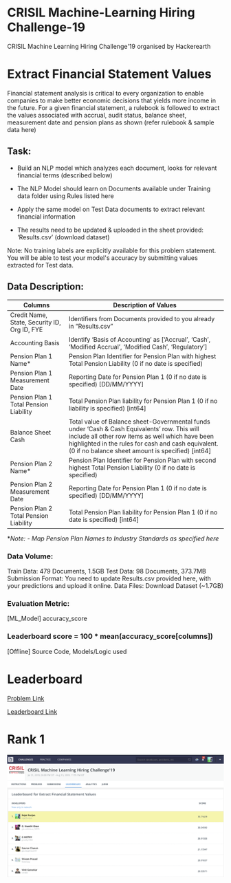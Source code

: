 # CRISIL Machine-Learning Hiring Challenge-19

CRISIL Machine Learning Hiring Challenge'19 organised by Hackerearth

# Extract Financial Statement Values

Financial statement analysis is critical to every organization to enable companies to make better economic decisions that yields more income in the future. For a given financial statement, a rulebook is followed to extract the values associated with accrual, audit status, balance sheet, measurement date and pension plans as shown (refer rulebook & sample data here)

## Task:

* Build an NLP model which analyzes each document, looks for relevant financial terms (described below)

* The NLP Model should learn on Documents available under Training data folder using Rules listed here

* Apply the same model on Test Data documents to extract relevant financial information

* The results need to be updated & uploaded in the sheet provided: ‘Results.csv’ (download dataset)

Note: No training labels are explicitly available for this problem statement. You will be able to test your model's accuracy by submitting values extracted for Test data.


## Data Description:

|Columns | Description of Values|
|---|---|
|Credit Name, State, Security ID, Org ID, FYE|Identifiers from Documents provided to you already in “Results.csv”|
|Accounting Basis|Identify ‘Basis of Accounting’ as [‘Accrual’, ‘Cash’, ‘Modified Accrual’, ‘Modified Cash’, ‘Regulatory’]|
|Pension Plan 1 Name*|Pension Plan Identifier for Pension Plan with highest Total Pension Liability (0 if no date is specified) |
|Pension Plan 1 Measurement Date|Reporting Date for Pension Plan 1 (0 if no date is specified) [DD/MM/YYYY]|
|Pension Plan 1 Total Pension Liability|Total Pension Plan liability for Pension Plan 1 (0 if no liability is specified) [int64]|
|Balance Sheet Cash|Total value of Balance sheet-Governmental funds under ‘Cash & Cash Equivalents’ row. This will include all other row items as well which have been highlighted in the rules for cash and cash equivalent.  (0 if no balance sheet amount is specified) [int64]|
|Pension Plan 2 Name*|Pension Plan Identifier for Pension Plan with second highest Total Pension Liability (0 if no date is specified)|
|Pension Plan 2 Measurement Date|Reporting Date for Pension Plan 1 (0 if no date is specified) [DD/MM/YYYY]|
|Pension Plan 2 Total Pension Liability|Total Pension Plan liability for Pension Plan 1 (0 if no date is specified) [int64]|

**Note: *- Map Pension Plan Names to Industry Standards as specified here**

### Data Volume:

Train Data: 479 Documents, 1.5GB
Test Data: 98 Documents, 373.7MB
Submission Format: You need to update Results.csv provided here, with your predictions and upload it online.
Data Files: Download Dataset (~1.7GB)

### Evaluation Metric:

[ML_Model] accuracy_score

### Leaderboard score = 100 * mean(accuracy\_score[columns])

[Offline] Source Code, Models/Logic used

# Leaderboard
[Problem Link](https://www.hackerearth.com/challenges/hiring/crisil-ml-hiring-challenge-2019/machine-learning/extract-financial-statement-values/)

[Leaderboard Link](https://www.hackerearth.com/challenges/hiring/crisil-ml-hiring-challenge-2019/leaderboard/extract-financial-statement-values/)

# Rank 1


<img src="lb crisil.png">
